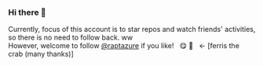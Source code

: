 ### Hi there 👋
  
Currently, focus of this account is to star repos and watch friends' activities, so there is no need to follow back. ww  
However, welcome to follow [@raptazure](https://github.com/raptazure) if you like! &nbsp; 😋 🦀️ &nbsp; <- [ferris the crab (many thanks)]


